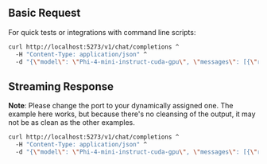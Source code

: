 ## Basic Request

For quick tests or integrations with command line scripts:

```bash
curl http://localhost:5273/v1/chat/completions ^
  -H "Content-Type: application/json" ^
  -d "{\"model\": \"Phi-4-mini-instruct-cuda-gpu\", \"messages\": [{\"role\": \"user\", \"content\": \"Tell me a short story\"}]}"
```

## Streaming Response

**Note**: Please change the port to your dynamically assigned one. The example here works, but because there's no cleansing of the output, it may not be as clean as the other examples.

```bash
curl http://localhost:5273/v1/chat/completions ^
  -H "Content-Type: application/json" ^
  -d "{\"model\": \"Phi-4-mini-instruct-cuda-gpu\", \"messages\": [{\"role\": \"user\", \"content\": \"Tell me a short story\"}], \"stream\": true}"
```
